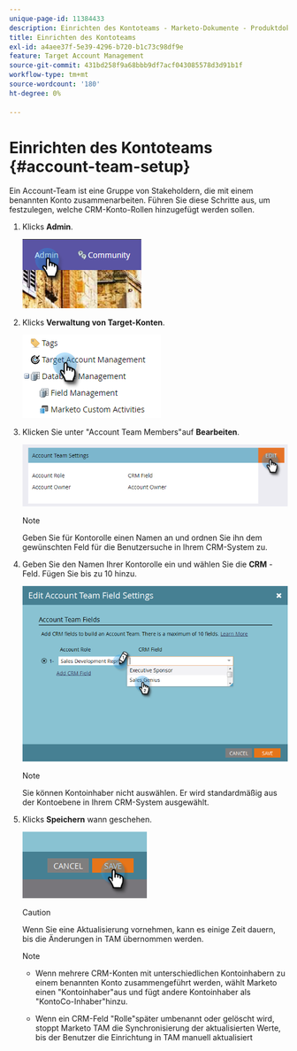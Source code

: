 ```yaml
---
unique-page-id: 11384433
description: Einrichten des Kontoteams - Marketo-Dokumente - Produktdokumentation
title: Einrichten des Kontoteams
exl-id: a4aee37f-5e39-4296-b720-b1c73c98df9e
feature: Target Account Management
source-git-commit: 431bd258f9a68bbb9df7acf043085578d3d91b1f
workflow-type: tm+mt
source-wordcount: '180'
ht-degree: 0%

---
```


# Einrichten des Kontoteams {#account-team-setup}

Ein Account-Team ist eine Gruppe von Stakeholdern, die mit einem benannten Konto zusammenarbeiten. Führen Sie diese Schritte aus, um festzulegen, welche CRM-Konto-Rollen hinzugefügt werden sollen.

1. Klicks **Admin**.

   ![](assets/one-3.png)

1. Klicks **Verwaltung von Target-Konten**.

   ![](assets/account-team-setup-2.png)

1. Klicken Sie unter &quot;Account Team Members&quot;auf **Bearbeiten**.

   ![](assets/3.png)

   >[!NOTE]
   >
   >Geben Sie für Kontorolle einen Namen an und ordnen Sie ihn dem gewünschten Feld für die Benutzersuche in Ihrem CRM-System zu.

1. Geben Sie den Namen Ihrer Kontorolle ein und wählen Sie die **CRM** -Feld. Fügen Sie bis zu 10 hinzu.

   ![](assets/four-2.png)

   >[!NOTE]
   >
   >Sie können Kontoinhaber nicht auswählen. Er wird standardmäßig aus der Kontoebene in Ihrem CRM-System ausgewählt.

1. Klicks **Speichern** wann geschehen.

   ![](assets/five-2.png)

   >[!CAUTION]
   >
   >Wenn Sie eine Aktualisierung vornehmen, kann es einige Zeit dauern, bis die Änderungen in TAM übernommen werden.

   >[!NOTE]
   >
   >* Wenn mehrere CRM-Konten mit unterschiedlichen Kontoinhabern zu einem benannten Konto zusammengeführt werden, wählt Marketo einen &quot;Kontoinhaber&quot;aus und fügt andere Kontoinhaber als &quot;KontoCo-Inhaber&quot;hinzu.
   >
   >* Wenn ein CRM-Feld &quot;Rolle&quot;später umbenannt oder gelöscht wird, stoppt Marketo TAM die Synchronisierung der aktualisierten Werte, bis der Benutzer die Einrichtung in TAM manuell aktualisiert

